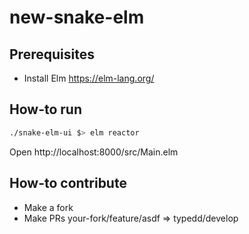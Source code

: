 # new-snake-elm

## Prerequisites

* Install Elm https://elm-lang.org/

## How-to run

```sh
./snake-elm-ui $> elm reactor
```

Open http://localhost:8000/src/Main.elm

## How-to contribute

* Make a fork
* Make PRs your-fork/feature/asdf => typedd/develop
